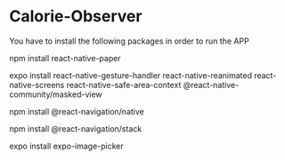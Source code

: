 # Calorie-Observer

You have to install the following packages in order to run the APP

npm install react-native-paper

expo install react-native-gesture-handler react-native-reanimated react-native-screens react-native-safe-area-context @react-native-community/masked-view

npm install @react-navigation/native

npm install @react-navigation/stack

expo install expo-image-picker